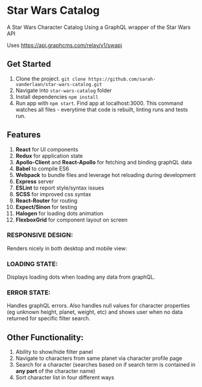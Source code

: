 # Star Wars Catalog
A Star Wars Character Catalog Using a GraphQL wrapper of the Star Wars API

Uses https://api.graphcms.com/relay/v1/swapi

## Get Started

1) Clone the project. `git clone https://github.com/sarah-vanderlaan/star-wars-catalog.git`
2) Navigate into `star-wars-catalog` folder
2) Install dependencies `npm install`
3) Run app with `npm start`.  Find app at localhost:3000. This command watches all files - everytime that code is rebuilt, linting runs and tests run.

## Features

1) **React** for UI components
2) **Redux** for application state
2) **Apollo-Client** and **React-Apollo** for fetching and binding graphQL data
2) **Babel** to compile ES6
3) **Webpack** to bundle files and leverage hot reloading during development
4) **Express** server
5) **ESLint** to report style/syntax issues
6) **SCSS** for improved css syntax
7) **React-Router** for routing
8) **Expect/Sinon** for testing
9) **Halogen** for loading dots animation
10) **FlexboxGrid** for component layout on screen

### RESPONSIVE DESIGN:
Renders nicely in both desktop and mobile view:

### LOADING STATE:
Displays loading dots when loading any data from graphQL.

### ERROR STATE:
Handles graphQL errors.  Also handles null values for character properties (eg unknown height, planet, weight, etc) and shows user when no data returned for specific filter search.

## Other Functionality:

1) Ability to show/hide filter panel
2) Navigate to characters from same planet via character profile page
3) Search for a character (searches based on if search term is contained in **any part** of the character name)
4) Sort character list in four different ways
